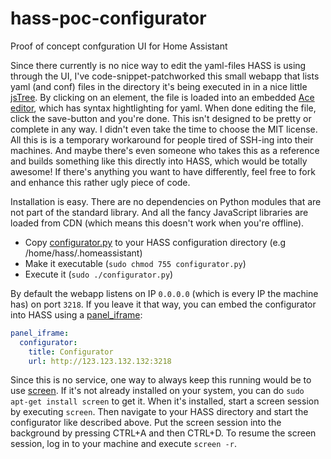 # hass-poc-configurator
Proof of concept confguration UI for Home Assistant

Since there currently is no nice way to edit the yaml-files HASS is using through the UI, I've code-snippet-patchworked this small webapp that lists yaml (and conf) files in the directory it's being executed in in a nice little [jsTree](https://www.jstree.com/). By clicking on an element, the file is loaded into an embedded [Ace editor](https://ace.c9.io/), which has syntax hightlighting for yaml. When done editing the file, click the save-button and you're done.
This isn't designed to be pretty or complete in any way. I didn't even take the time to choose the MIT license. All this is is a temporary workaround for people tired of SSH-ing into their machines. And maybe there's even someone who takes this as a reference and builds something like this directly into HASS, which would be totally awesome!
If there's anything you want to have differently, feel free to fork and enhance this rather ugly piece of code.

Installation is easy. There are no dependencies on Python modules that are not part of the standard library. And all the fancy JavaScript libraries are loaded from CDN (which means this doesn't work when you're offline).  
- Copy [configurator.py](https://github.com/danielperna84/hass-poc-configurator/blob/master/configurator.py) to your HASS configuration directory (e.g /home/hass/.homeassistant)
- Make it executable (`sudo chmod 755 configurator.py`)
- Execute it (`sudo ./configurator.py`)

By default the webapp listens on IP `0.0.0.0` (which is every IP the machine has) on port `3218`. If you leave it that way, you can embed the configurator into HASS using a [panel_iframe](https://home-assistant.io/components/panel_iframe/):

```yaml
panel_iframe:
  configurator:
    title: Configurator
    url: http://123.123.132.132:3218
```

Since this is no service, one way to always keep this running would be to use [screen](http://ss64.com/bash/screen.html). If it's not already installed on your system, you can do `sudo apt-get install screen` to get it. When it's installed, start a screen session by executing `screen`. Then navigate to your HASS directory and start the configurator like described above. Put the screen session into the background by pressing CTRL+A and then CTRL+D.
To resume the screen session, log in to your machine and execute `screen -r`.
